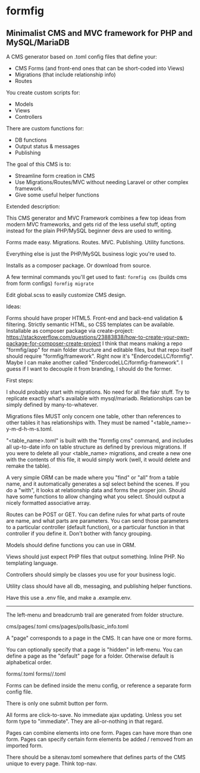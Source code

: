 # formfig
## Minimalist CMS and MVC framework for PHP and MySQL/MariaDB

A CMS generator based on .toml config files that define your:

- CMS Forms (and front-end ones that can be short-coded into Views)
- Migrations (that include relationship info)
- Routes

You create custom scripts for:

- Models
- Views
- Controllers

There are custom functions for:

- DB functions
- Output status & messages
- Publishing

The goal of this CMS is to:

- Streamline form creation in CMS
- Use Migrations/Routes/MVC without needing Laravel or other complex framework.
- Give some useful helper functions

Extended description:

This CMS generator and MVC Framework combines a few top ideas from modern MVC
frameworks, and gets rid of the less useful stuff, opting instead for the plain
PHP/MySQL beginner devs are used to writing.

Forms made easy. Migrations. Routes. MVC. Publishing. Utility functions.

Everything else is just the PHP/MySQL business logic you're used to.

Installs as a composer package. Or download from source.

A few terminal commands you'll get used to fast:
`formfig cms` (builds cms from form configs)
`formfig migrate`

Edit global.scss to easily customize CMS design.

Ideas:

Forms should have proper HTML5.
Front-end and back-end validation & filtering.
Strictly semantic HTML, so CSS templates can be available.
Installable as composer package via create-project: https://stackoverflow.com/questions/23883838/how-to-create-your-own-package-for-composer-create-project
I think that means making a repo "formfig/app" for main folder structure and editable files, but that repo itself should require "formfig/framework". Right now it's "EndercodeLLC/formfig". Maybe I can make another called "EndercodeLLC/formfig-framework". I guess if I want to decouple it from branding, I should do the former.

First steps:

I should probably start with migrations. No need for all the fakr stuff. Try to
replicate exactly what's available with mysql/mariadb. Relationships can be simply
defined by many-to-whatever.

Migrations files MUST only concern one table, other than references to other
tables it has relationships with. They must be named "<table_name>-y-m-d-h-m-s.toml.

"<table_name>.toml" is built with the "formfig cms" command, and includes all
up-to-date info on table structure as defined by previous migrations. If you were
to delete all your <table_name> migrations, and create a new one with the contents
of this file, it would simply work (well, it would delete and remake the table).

A very simple ORM can be made where you "find" or "all" from a table name, and
it automatically generates a sql select behind the scenes. If you do a "with",
it looks at relationship data and forms the proper join. Should have some
functions to allow changing what you select. Should output a nicely formatted
associative array.

Routes can be POST or GET. You can define rules for what parts of route are
name, and what parts are parameters. You can send those parameters to a
particular controller (default function), or a particular function in that
controller if you define it. Don't bother with fancy grouping.

Models should define functions you can use in ORM. 

Views should just expect PHP files that output something. Inline PHP.
No templating language.

Controllers should simply be classes you use for your business logic.

Utility class should have all db, messaging, and publishing helper functions.

Have this use a .env file, and make a .example.env.

---

The left-menu and breadcrumb trail are generated from folder structure.

cms/pages/<name>.toml
cms/pages/polls/basic_info.toml

A "page" corresponds to a page in the CMS. It can have one or more forms.

You can optionally specify that a page is "hidden" in left-menu.
You can define a page as the "default" page for a folder. Otherwise default is alphabetical order.

forms/<name>.toml
forms/<foldername>/<name>.toml

Forms can be defined inside the menu config, or reference a separate form config file.

There is only one submit button per form.

All forms are click-to-save. No immediate ajax updating. Unless you set form type to "immediate". They are all-or-nothing in that regard.

Pages can combine elements into one form. Pages can have more than one form. Pages can specify certain form elements be added / removed from an imported form.

There should be a sitenav.toml somewhere that defines parts of the CMS unique to every page. Think top-nav.